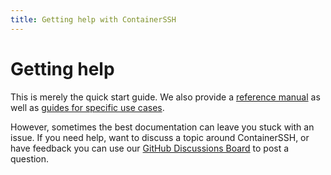 ```yaml
---
title: Getting help with ContainerSSH
---
```


<h1>Getting help</h1>

This is merely the quick start guide. We also provide a [reference manual](../reference/index.md) as well as [guides for specific use cases](../guides/index.md).

However, sometimes the best documentation can leave you stuck with an issue. If you need help, want to discuss a topic around ContainerSSH, or have feedback you can use our [GitHub Discussions Board](https://github.com/ContainerSSH/ContainerSSH/discussions) to post a question.
